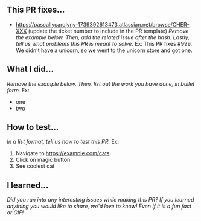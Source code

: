 ## This PR fixes...

- https://pascallycarolyny-1739392613473.atlassian.net/browse/CHER-XXX (update the ticket number to include in the PR template)
  _Remove the example below. Then, add the related issue after the hash. Lastly, tell us what problems this PR is meant to solve._
  Ex: This PR fixes #999. We didn't have a unicorn, so we went to the unicorn store and got one.

## What I did...

_Remove the example below. Then, list out the work you have done, in bullet form._
Ex:

- one
- two

## How to test...

_In a list format, tell us how to test this PR._
Ex:

1. Navigate to https://example.com/cats
1. Click on magic button
1. See coolest cat

## I learned...

_Did you run into any interesting issues while making this PR? If you learned anything you would like to share, we'd love to know! Even if it is a fun fact or GIF!_
